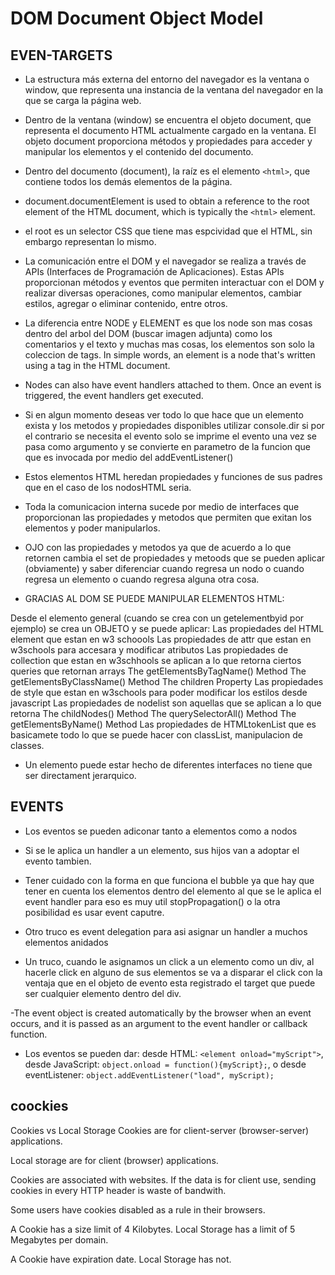 # DOM Document Object Model

## **EVEN-TARGETS**

- La estructura más externa del entorno del navegador es la ventana o window, que representa una instancia de la ventana del navegador en la que se carga la página web.

- Dentro de la ventana (window) se encuentra el objeto document, que representa el documento HTML actualmente cargado en la ventana. El objeto document proporciona métodos y propiedades para acceder y manipular los elementos y el contenido del documento.

- Dentro del documento (document), la raíz es el elemento `<html>`, que contiene todos los demás elementos de la página.

- document.documentElement is used to obtain a reference to the root element of the HTML document, which is typically the `<html>` element.

- el root es un selector CSS que tiene mas espcividad que el HTML, sin embargo representan lo mismo.

- La comunicación entre el DOM y el navegador se realiza a través de APIs (Interfaces de Programación de Aplicaciones). Estas APIs proporcionan métodos y eventos que permiten interactuar con el DOM y realizar diversas operaciones, como manipular elementos, cambiar estilos, agregar o eliminar contenido, entre otros.

- La diferencia entre NODE y ELEMENT es que los node son mas cosas dentro del arbol del DOM (buscar imagen adjunta) como los comentarios y el texto y muchas mas cosas, los elementos son solo la coleccion de tags. In simple words, an element is a node that's written using a tag in the HTML document.

- Nodes can also have event handlers attached to them. Once an event is triggered, the event handlers get executed.

- Si en algun momento deseas ver todo lo que hace que un elemento exista y los metodos y propiedades disponibles utilizar console.dir si por el contrario se necesita el evento solo se imprime el evento una vez se pasa como argumento y se convierte en parametro de la funcion que que es invocada por medio del addEventListener()

- Estos elementos HTML heredan propiedades y funciones de sus padres que en el caso de los nodosHTML seria.

- Toda la comunicacion interna sucede por medio de interfaces que proporcionan las propiedades y metodos que permiten que exitan los elementos y poder manipularlos.

- OJO con las propiedades y metodos ya que de acuerdo a lo que retornen cambia el set de propiedades y metoods que se pueden aplicar (obviamente) y saber diferenciar cuando regresa un nodo o cuando regresa un elemento o cuando regresa alguna otra cosa.

- GRACIAS AL DOM SE PUEDE MANIPULAR ELEMENTOS HTML:

Desde el elemento general (cuando se crea con un getelementbyid por ejemplo) se crea un OBJETO y se puede aplicar:
Las propiedades del HTML element que estan en w3 schoools
Las propiedades de attr que estan en w3schools para accesara y modificar atributos
Las propiedades de collection que estan en w3schhools se aplican a lo que retorna ciertos queries que retornan arrays
    The getElementsByTagName() Method
    The getElementsByClassName() Method
    The children Property
Las propiedades de style que estan en w3schools para poder modificar los estilos desde javascript
Las propiedades de nodelist son aquellas que se aplican a lo que retorna
    The childNodes() Method
    The querySelectorAll() Method
    The getElementsByName() Method
Las propiedades de HTMLtokenList que es basicamete todo lo que se puede hacer con classList, manipulacion de classes.

- Un elemento puede estar hecho de diferentes interfaces no tiene que ser directament jerarquico.

## **EVENTS**

- Los eventos se pueden adiconar tanto a elementos como a nodos

- Si se le aplica un handler a un elemento, sus hijos van a adoptar el evento tambien.

- Tener cuidado con la forma en que funciona el bubble ya que hay que tener en cuenta los elementos dentro del elemento al que se le aplica el event handler para eso es muy util stopPropagation() o la otra posibilidad es usar event caputre.

- Otro truco es event delegation para asi asignar un handler a muchos elementos anidados

- Un truco, cuando le asignamos un click a un elemento como un div, al hacerle click en alguno de sus elementos se va a disparar el click con la ventaja que en el objeto de evento esta registrado el target que puede ser cualquier elemento dentro del div.

-The event object is created automatically by the browser when an event occurs, and it is passed as an argument to the event handler or callback function.

- Los eventos se pueden dar: desde HTML: `<element onload="myScript">`, desde JavaScript: `object.onload = function(){myScript};`, o desde eventListener: `object.addEventListener("load", myScript);`

## **coockies**

Cookies vs Local Storage
Cookies are for client-server (browser-server) applications.

Local storage are for client (browser) applications.

Cookies are associated with websites. If the data is for client use, sending cookies in every HTTP header is waste of bandwith.

Some users have cookies disabled as a rule in their browsers.

A Cookie has a size limit of 4 Kilobytes. Local Storage has a limit of 5 Megabytes per domain.

A Cookie have expiration date. Local Storage has not.
